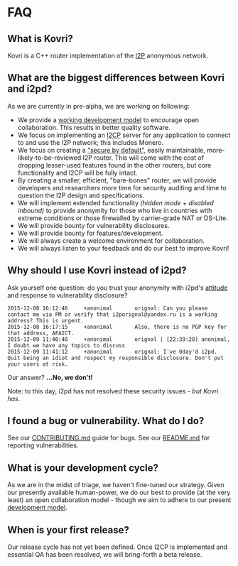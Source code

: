 # FAQ

## What is Kovri?
Kovri is a C++ router implementation of the [I2P](https://geti2p.net) anonymous network.

## What are the biggest differences between Kovri and i2pd?
As we are currently in pre-alpha, we are working on following:

- We provide a [working development model](https://github.com/monero-project/kovri/blob/master/CONTRIBUTING.md) to encourage open collaboration. This results in better quality software.
- We focus on implementing an [I2CP](https://geti2p.net/en/docs/spec/i2cp) server for any application to connect to and use the I2P network; this includes Monero.
- We focus on creating a ["secure by default"](http://www.openbsd.org/security.html), easily maintainable, more-likely-to-be-reviewed I2P router. This will come with the cost of dropping lesser-used features found in the other routers, but core functionality and I2CP will be fully intact.
- By creating a smaller, efficient, "bare-bones" router, we will provide developers and researchers more time for security auditing and time to question the I2P design and specifications.
- We will implement extended functionality *(hidden mode + disabled inbound)* to provide anonymity for those who live in countries with extreme conditions or those firewalled by carrier-grade NAT or DS-Lite.
- We will provide bounty for vulnerability disclosures.
- We will provide bounty for features/development.
- We will always create a welcome environment for collaboration.
- We will always listen to your feedback and do our best to improve Kovri!

## Why should I use Kovri instead of i2pd?
Ask yourself one question: do you trust your anonymity with i2pd's [attitude](https://github.com/PurpleI2P/i2pd/issues/279) and response to vulnerability disclosure?
```
2015-12-08 16:12:46     +anonimal       orignal: Can you please contact me via PM or verify that i2porignal@yandex.ru is a working address? This is urgent.
2015-12-08 16:17:15     +anonimal       Also, there is no PGP key for that address, AFAICT.
2015-12-09 11:40:48     +anonimal       orignal | [22:39:28] anonimal, I doubt we have any topics to discuss
2015-12-09 11:41:12     +anonimal       orignal: I've 0day'd i2pd. Quit being an idiot and respect my responsible disclosure. Don't put your users at risk.
```
Our answer? **...No, we don't!**

Note: to this day, i2pd has not resolved these security issues - *but Kovri has*.

## I found a bug or vulnerability. What do I do?
See our [CONTRIBUTING.md](https://github.com/monero-project/kovri/blob/master/CONTRIBUTING.md) guide for bugs.
See our [README.md](https://github.com/monero-project/kovri/blob/master/README.md) for reporting vulnerabilities.

## What is your development cycle?
As we are in the midst of triage, we haven't fine-tuned our strategy. Given our presently available human-power, we do our best to provide (at the very least) an open collaboration model - though we aim to adhere to our present [development model](https://github.com/monero-project/kovri/blob/master/CONTRIBUTING.md).

## When is your first release?
Our release cycle has not yet been defined. Once I2CP is implemented and essential QA has been resolved, we will bring-forth a beta release.
